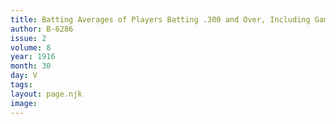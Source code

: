 ```yaml
---
title: Batting Averages of Players Batting .300 and Over, Including Games of July 28
author: B-6286
issue: 2
volume: 8
year: 1916
month: 30
day: V
tags:
layout: page.njk
image:
---
```





